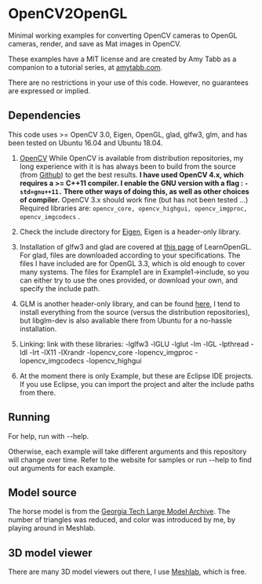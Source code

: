 # OpenCV2OpenGL

Minimal working examples for converting OpenCV cameras to OpenGL cameras, render, and save as Mat images in OpenCV.

These examples have a MIT license and are created by Amy Tabb as a companion to a tutorial series, at [amytabb.com](https://amytabb.com/ts/2019_06_28/).

There are no restrictions in your use of this code.  However, no guarantees are expressed or implied.


## Dependencies

This code uses >= OpenCV 3.0, Eigen, OpenGL, glad, glfw3, glm, and has been tested on Ubuntu 16.04 and Ubuntu 18.04.  

1. [OpenCV](https://opencv.org/) While OpenCV is available from distribution repositories, my long experience with it is has always been to build from the source (from [Github](https://github.com/opencv/opencv)) to get the best results.  **I have used OpenCV 4.x, which requires a >= C++11 compiler.  I enable the GNU version with a flag : `-std=gnu++11.`  There other ways of doing this, as well as other choices of compiler.** OpenCV 3.x should work fine (but has not been tested ...)  Required libraries are: `opencv_core, opencv_highgui, opencv_imgproc, opencv_imgcodecs` . 

3.  Check the include directory for [Eigen](https://eigen.tuxfamily.org/index.php?title=Main_Page), Eigen is a header-only library. 

4. Installation of glfw3 and glad are covered at [this page](https://learnopengl.com/Getting-started/Creating-a-window) of LearnOpenGL.  For glad, files are downloaded according to your specifications.  The files I have included are for OpenGL 3.3, which is old enough to cover many systems.  The files for Example1 are in Example1->include, so you can either try to use the ones provided, or download your own, and specify the include path.

5. GLM is another header-only library, and can be found [here](https://glm.g-truc.net/0.9.9/index.html), I tend to install everything from the source (versus the distribution repositories), but libglm-dev is also avaliable there from Ubuntu for a no-hassle installation.

6. Linking: link with these libraries: -lglfw3 -lGLU -lglut -lm -lGL -lpthread -ldl -lrt -lX11 -lXrandr -lopencv_core -lopencv_imgproc -lopencv_imgcodecs -lopencv_highgui

7. At the moment there is only Example, but these are Eclipse IDE projects. If you use Eclipse, you can import the project and alter the include paths from there.

## Running

For help, run with --help.

Otherwise, each example will take different arguments and this repository will change over time.  Refer to the website for samples or run --help to find out arguments for each example.

## Model source

The horse model is from the [Georgia Tech Large Model Archive](https://www.cc.gatech.edu/projects/large_models/).  The number of triangles was reduced, and color was introduced by me, by playing around in Meshlab.

## 3D model viewer

There are many 3D model viewers out there, I use [Meshlab](http://www.meshlab.net/), which is free.



